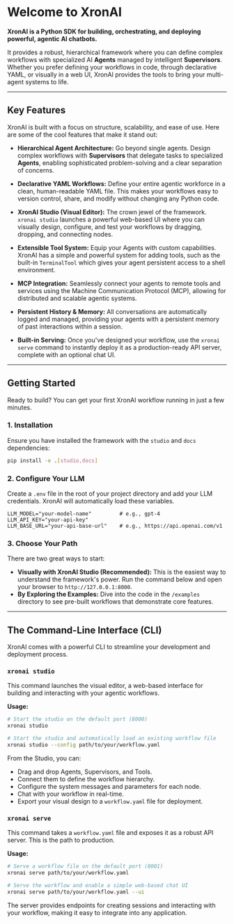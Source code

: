 # Welcome to XronAI

**XronAI is a Python SDK for building, orchestrating, and deploying powerful, agentic AI chatbots.**

It provides a robust, hierarchical framework where you can define complex workflows with specialized AI **Agents** managed by intelligent **Supervisors**. Whether you prefer defining your workflows in code, through declarative YAML, or visually in a web UI, XronAI provides the tools to bring your multi-agent systems to life.

---

## Key Features

XronAI is built with a focus on structure, scalability, and ease of use. Here are some of the cool features that make it stand out:

*   **Hierarchical Agent Architecture:** Go beyond single agents. Design complex workflows with **Supervisors** that delegate tasks to specialized **Agents**, enabling sophisticated problem-solving and a clear separation of concerns.

*   **Declarative YAML Workflows:** Define your entire agentic workforce in a clean, human-readable YAML file. This makes your workflows easy to version control, share, and modify without changing any Python code.

*   **XronAI Studio (Visual Editor):** The crown jewel of the framework. `xronai studio` launches a powerful web-based UI where you can visually design, configure, and test your workflows by dragging, dropping, and connecting nodes.

*   **Extensible Tool System:** Equip your Agents with custom capabilities. XronAI has a simple and powerful system for adding tools, such as the built-in `TerminalTool` which gives your agent persistent access to a shell environment.

*   **MCP Integration:** Seamlessly connect your agents to remote tools and services using the Machine Communication Protocol (MCP), allowing for distributed and scalable agentic systems.

*   **Persistent History & Memory:** All conversations are automatically logged and managed, providing your agents with a persistent memory of past interactions within a session.

*   **Built-in Serving:** Once you've designed your workflow, use the `xronai serve` command to instantly deploy it as a production-ready API server, complete with an optional chat UI.

---

## Getting Started

Ready to build? You can get your first XronAI workflow running in just a few minutes.

### 1. Installation

Ensure you have installed the framework with the `studio` and `docs` dependencies:

```bash
pip install -e .[studio,docs]
```

### 2. Configure Your LLM

Create a `.env` file in the root of your project directory and add your LLM credentials. XronAI will automatically load these variables.

```env
LLM_MODEL="your-model-name"         # e.g., gpt-4
LLM_API_KEY="your-api-key"
LLM_BASE_URL="your-api-base-url"    # e.g., https://api.openai.com/v1
```

### 3. Choose Your Path

There are two great ways to start:

*   **Visually with XronAI Studio (Recommended):** This is the easiest way to understand the framework's power. Run the command below and open your browser to `http://127.0.0.1:8000`.
*   **By Exploring the Examples:** Dive into the code in the `/examples` directory to see pre-built workflows that demonstrate core features.

---

## The Command-Line Interface (CLI)

XronAI comes with a powerful CLI to streamline your development and deployment process.

### `xronai studio`

This command launches the visual editor, a web-based interface for building and interacting with your agentic workflows.

**Usage:**

```bash
# Start the studio on the default port (8000)
xronai studio

# Start the studio and automatically load an existing workflow file
xronai studio --config path/to/your/workflow.yaml
```

From the Studio, you can:
- Drag and drop Agents, Supervisors, and Tools.
- Connect them to define the workflow hierarchy.
- Configure the system messages and parameters for each node.
- Chat with your workflow in real-time.
- Export your visual design to a `workflow.yaml` file for deployment.

### `xronai serve`

This command takes a `workflow.yaml` file and exposes it as a robust API server. This is the path to production.

**Usage:**

```bash
# Serve a workflow file on the default port (8001)
xronai serve path/to/your/workflow.yaml

# Serve the workflow and enable a simple web-based chat UI
xronai serve path/to/your/workflow.yaml --ui
```

The server provides endpoints for creating sessions and interacting with your workflow, making it easy to integrate into any application.
